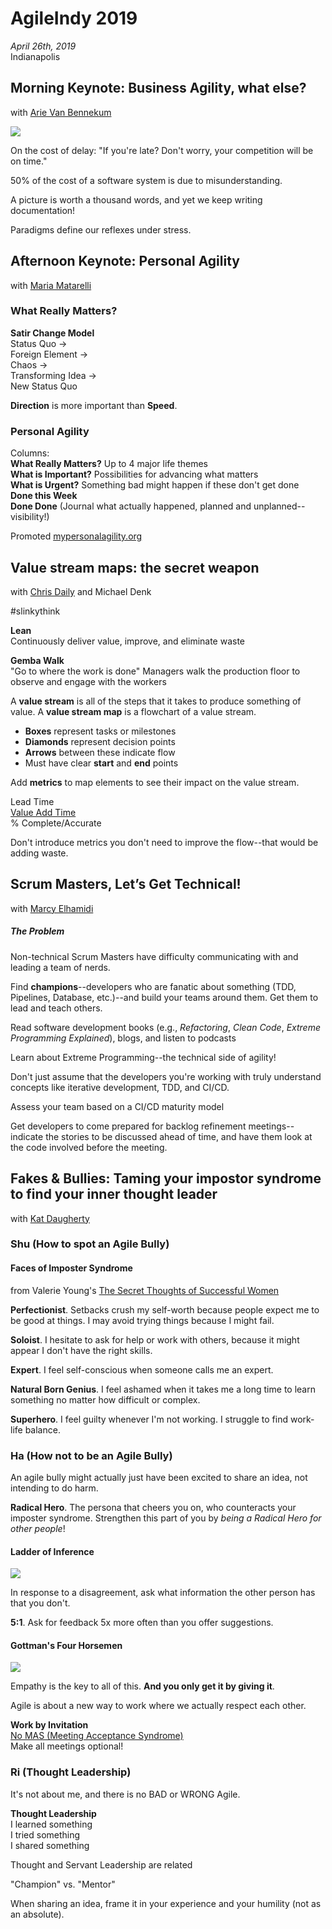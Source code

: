 # AgileIndy 2019
*April 26th, 2019*  
Indianapolis

## Morning Keynote: Business Agility, what else?
with [Arie Van Bennekum](https://twitter.com/arievanbennekum)

![](snowbird.jpg)

On the cost of delay: "If you're late? Don't worry, your competition will be on time."

50% of the cost of a software system is due to misunderstanding.

A picture is worth a thousand words, and yet we keep writing documentation!

Paradigms define our reflexes under stress.

## Afternoon Keynote: Personal Agility

with [Maria Matarelli](https://twitter.com/MariaMatarelli)

### What Really Matters?

**Satir Change Model**  
Status Quo ->  
Foreign Element ->  
Chaos ->  
Transforming Idea ->   
New Status Quo

**Direction** is more important than **Speed**.

### Personal Agility

Columns:  
**What Really Matters?** Up to 4 major life themes  
**What is Important?** Possibilities for advancing what matters  
**What is Urgent?** Something bad might happen if these don't get done  
**Done this Week**  
**Done Done** (Journal what actually happened, planned and unplanned--visibility!)

Promoted [mypersonalagility.org](https://mypersonalagility.org)

## Value stream maps: the secret weapon

with [Chris Daily](https://twitter.com/Chris_Daily) and Michael Denk

\#slinkythink

**Lean**  
Continuously deliver value, improve, and eliminate waste

**Gemba Walk**  
"Go to where the work is done"
Managers walk the production floor to observe and engage with the workers

A **value stream** is all of the steps that it takes to produce something of value. A **value stream map** is a flowchart of a value stream. 

- **Boxes** represent tasks or milestones
- **Diamonds** represent decision points
- **Arrows** between these indicate flow
- Must have clear **start** and **end** points

Add **metrics** to map elements to see their impact on the value stream.

Lead Time  
[Value Add Time](https://www.myaccountingcourse.com/accounting-dictionary/value-added-time)  
% Complete/Accurate  

Don't introduce metrics you don't need to improve the flow--that would be adding waste.

## Scrum Masters, Let’s Get Technical!

with [Marcy Elhamidi](https://twitter.com/MarcyElhamidi)

##### The Problem
Non-technical Scrum Masters have difficulty communicating with and leading a team of nerds.

Find **champions**--developers who are fanatic about something (TDD, Pipelines, Database, etc.)--and build your teams around them. Get them to lead and teach others.

Read software development books (e.g., *Refactoring*, *Clean Code*, *Extreme Programming Explained*), blogs, and listen to podcasts

Learn about Extreme Programming--the technical side of agility!

Don't just assume that the developers you're working with truly understand concepts like iterative development, TDD, and CI/CD.

Assess your team based on a CI/CD maturity model

Get developers to come prepared for backlog refinement meetings--indicate the stories to be discussed ahead of time, and have them look at the code involved before the meeting.

## Fakes & Bullies: Taming your impostor syndrome to find your inner thought leader

with [Kat Daugherty](https://www.linkedin.com/in/kat-daugherty)

### Shu (How to spot an Agile Bully)
#### Faces of Imposter Syndrome
from Valerie Young's [The Secret Thoughts of Successful Women](https://www.amazon.com/Secret-Thoughts-Successful-Women-Impostor/dp/0307452719)

**Perfectionist**. Setbacks crush my self-worth because people expect me to be good at things. I may avoid trying things because I might fail.

**Soloist**. I hesitate to ask for help or work with others, because it might appear I don't have the right skills.

**Expert**. I feel self-conscious when someone calls me an expert.

**Natural Born Genius**. I feel ashamed when it takes me a long time to learn something no matter how difficult or complex.

**Superhero**. I feel guilty whenever I'm not working. I struggle to find work-life balance.

### Ha (How not to be an Agile Bully)
An agile bully might actually just have been excited to share an idea, not intending to do harm.

**Radical Hero**. The persona that cheers you on, who counteracts your imposter syndrome. Strengthen this part of you by *being a Radical Hero for other people*!

#### Ladder of Inference
![](inferenceladder.jpg)

In response to a disagreement, ask what information the other person has that you don't.

**5:1**. Ask for feedback 5x more often than you offer suggestions.

#### Gottman's Four Horsemen
![](gottman.png)

Empathy is the key to all of this. **And you only get it by giving it**.

Agile is about a new way to work where we actually respect each other.

**Work by Invitation**  
[No MAS (Meeting Acceptance Syndrome)](https://www.ted.com/talks/david_grady_how_to_save_the_world_or_at_least_yourself_from_bad_meetings)  
Make all meetings optional!

### Ri (Thought Leadership)

It's not about me, and there is no BAD or WRONG Agile.

**Thought Leadership**  
I learned something  
I tried something  
I shared something  

Thought and Servant Leadership are related

"Champion" vs. "Mentor"

When sharing an idea, frame it in your experience and your humility (not as an absolute).
